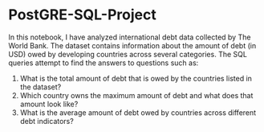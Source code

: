 # PostGRE-SQL-Project

In this notebook, I have analyzed international debt data collected by The World Bank. The dataset contains information about the amount of debt (in USD) owed by developing countries across several categories. The SQL queries attempt to find the answers to questions such as:

1) What is the total amount of debt that is owed by the countries listed in the dataset?
2) Which country owns the maximum amount of debt and what does that amount look like?
3) What is the average amount of debt owed by countries across different debt indicators?
